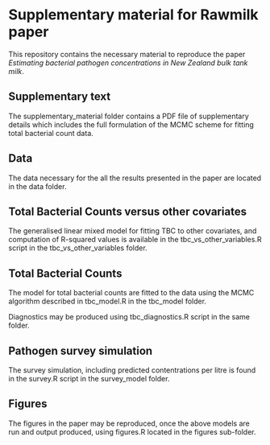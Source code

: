 # Supplementary material for Rawmilk paper

This repository contains the necessary material to reproduce the paper
*Estimating bacterial pathogen concentrations in New Zealand bulk tank milk*.

## Supplementary text

The supplementary_material folder contains a PDF file of supplementary details which includes the
full formulation of the MCMC scheme for fitting total bacterial count data.

## Data

The data necessary for the all the results presented in the paper are located in the data folder.

## Total Bacterial Counts versus other covariates

The generalised linear mixed model for fitting TBC to other covariates, and computation
of R-squared values is available in the tbc_vs_other_variables.R script in the tbc_vs_other_variables
folder.

## Total Bacterial Counts

The model for total bacterial counts are fitted to the data using the MCMC algorithm
described in tbc_model.R in the tbc_model folder.

Diagnostics may be produced using tbc_diagnostics.R script in the same folder.

## Pathogen survey simulation

The survey simulation, including predicted contentrations per litre is found in the
survey.R script in the survey_model folder.

## Figures

The figures in the paper may be reproduced, once the above models are run and output produced,
using figures.R located in the figures sub-folder.
